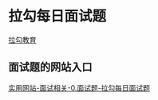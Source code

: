 # 拉勾每日面试题

[拉勾教育](https://edu.lagou.com/learn)

## 面试题的网站入口
[实用网站-面试相关-0.面试题-拉勾每日面试题](https://baizixv.gitee.io/bookmarks/website/#_0-%E9%9D%A2%E8%AF%95%E9%A2%98)